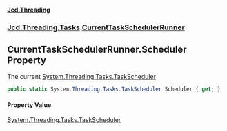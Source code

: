 #### [Jcd.Threading](index.md 'index')
### [Jcd.Threading.Tasks](Jcd.Threading.Tasks.md 'Jcd.Threading.Tasks').[CurrentTaskSchedulerRunner](CurrentTaskSchedulerRunner.md 'Jcd.Threading.Tasks.CurrentTaskSchedulerRunner')

## CurrentTaskSchedulerRunner.Scheduler Property

The current [System.Threading.Tasks.TaskScheduler](https://docs.microsoft.com/en-us/dotnet/api/System.Threading.Tasks.TaskScheduler 'System.Threading.Tasks.TaskScheduler')

```csharp
public static System.Threading.Tasks.TaskScheduler Scheduler { get; }
```

#### Property Value
[System.Threading.Tasks.TaskScheduler](https://docs.microsoft.com/en-us/dotnet/api/System.Threading.Tasks.TaskScheduler 'System.Threading.Tasks.TaskScheduler')